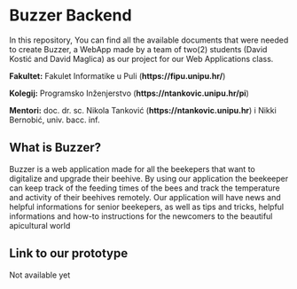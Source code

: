 # Buzzer Backend
<p>In this repository, You can find all the available documents that were needed to create Buzzer, a WebApp made by a team of two(2) students (David Kostić and David Maglica) as our project for our Web Applications class.</p>


<p><strong>Fakultet:</strong> Fakulet Informatike u Puli (<strong>https://fipu.unipu.hr/</strong>)</p>
<p><strong>Kolegij:</strong> Programsko Inženjerstvo (<strong>https://ntankovic.unipu.hr/pi</strong>)</p>
<p><strong>Mentori:</strong> doc. dr. sc. Nikola Tanković (<strong>https://ntankovic.unipu.hr</strong>) i Nikki Bernobić, univ. bacc. inf.</p>

<h2>What is Buzzer?</h2>
<p>Buzzer is a web application made for all the beekepers that want to digitalize and upgrade their beehive. By using our application the beekeeper can keep track of the feeding times of the bees and track the temperature and activity of their beehives remotely. Our application will have news and helpful informations for senior beekepers, as well as tips and tricks, helpful informations and how-to instructions for the newcomers to the beautiful apicultural world</p>

<h2>Link to our prototype</h2>
<p>Not available yet</p>
